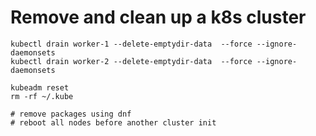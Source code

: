 # Remove and clean up a k8s cluster

```
kubectl drain worker-1 --delete-emptydir-data  --force --ignore-daemonsets
kubectl drain worker-2 --delete-emptydir-data  --force --ignore-daemonsets

kubeadm reset
rm -rf ~/.kube

# remove packages using dnf
# reboot all nodes before another cluster init

```





